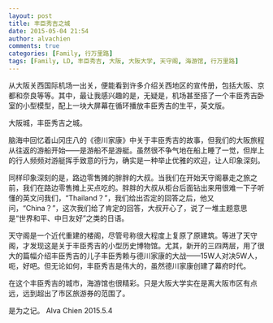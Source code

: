 ```yaml
---
layout: post
title: 丰臣秀吉之城
date: 2015-05-04 21:54
author: alvachien
comments: true
categories: [Family, 行万里路]
tags: [Family, LD, 丰臣秀吉, 大阪, 大阪大学, 天守阁, 海游馆, 行万里路]
---
```

从大阪关西国际机场一出关，便能看到许多介绍关西地区的宣传册，包括大阪、京都和奈良等等。其中，最让我感兴趣的是，无疑是，机场甚至搭了一个丰臣秀吉卧室的小型模型，配上一块大屏幕在循环播放丰臣秀吉的生平，英文版。

大阪城，丰臣秀吉之城。

脑海中回忆着山冈庄八的《德川家康》中关于丰臣秀吉的故事，但我们的大阪旅程从往返的游船开始——是游船不是游艇。虽然很不争气地在船上睡了一觉，但岸上的行人频频对游艇挥手致意的行为，确实是一种举止优雅的欢迎，让人印象深刻。

同样印象深刻的是，路边零售摊的胖胖的大叔。当我们在开始天守阁暴走之旅之前，我们在路边零售摊上买点吃的。胖胖的大叔从柜台后面钻出来用很难一下子听懂的英文问我们，“Thailand？”，我们给出否定的回答之后，他又问，“China？”，这次我们给了肯定的回答，大叔开心了，说了一堆主题意思是“世界和平、中日友好”之类的日语。

天守阁是一个近代重建的楼阁，尽管号称很大程度上复原了原建筑。等进了天守阁，才发现这是关于丰臣秀吉的小型历史博物馆。尤其，新开的三四两层，用了很大的篇幅介绍丰臣秀吉的儿子丰臣秀赖与德川家康的大战——15W人对决5W人，呃，好吧。但无论如何，丰臣秀吉是伟大的，虽然德川家康创建了幕府时代。

在这个丰臣秀吉的城市，海游馆也很精彩。只是大阪大学实在是离大阪市区有点远，远到超出了市区旅游券的范围了。

是为之记。
Alva Chien
2015.5.4

